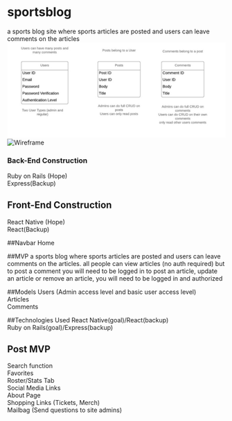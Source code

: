# sportsblog
a sports blog site where sports articles are posted and users can leave comments on the articles
![Models](ERD.jpeg)
![Wireframe](wireframe.png)
### Back-End Construction
Ruby on Rails (Hope)  
Express(Backup)  

## Front-End Construction
React Native (Hope)  
React(Backup)  

##Navbar
Home

##MVP
a sports blog where sports articles are posted and users can leave comments on the articles.
all people can view articles (no auth required)
but to post a comment you will need to be logged in
to post an article, update an article or remove an article, you will need to be logged in and authorized


##Models
Users (Admin access level and basic user access level)  
Articles  
Comments  

##Technologies Used
React Native(goal)/React(backup)  
Ruby on Rails(goal)/Express(backup)  

## Post MVP
Search function  
Favorites  
Roster/Stats Tab  
Social Media Links  
About Page  
Shopping Links (Tickets, Merch)  
Mailbag (Send questions to site admins)  
